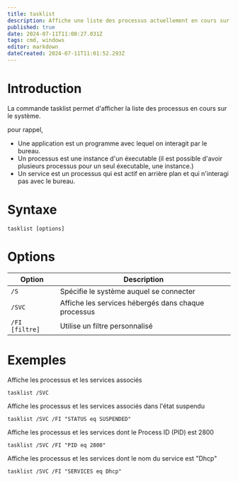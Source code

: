 ```yaml
---
title: tasklist
description: Affiche une liste des processus actuellement en cours sur un ordinateur local ou un ordinateur distant
published: true
date: 2024-07-11T11:08:27.031Z
tags: cmd, windows
editor: markdown
dateCreated: 2024-07-11T11:01:52.293Z
---
```


# Introduction

La commande tasklist permet d'afficher la liste des processus en cours sur le système.

pour rappel,
- Une application est un programme avec lequel on interagit par le bureau.
- Un processus est une instance d'un éxecutable (il est possible d'avoir plusieurs processus pour un seul éxecutable, une instance.)
- Un service est un processus qui est actif en arrière plan et qui n'interagi pas avec le bureau.

# Syntaxe

`tasklist [options]`

# Options

| Option         | Description                                         |
| -------------- | --------------------------------------------------- |
| `/S`           | Spécifie le système auquel se connecter             |
| `/SVC`         | Affiche les services hébergés dans chaque processus |
| `/FI [filtre]` | Utilise un filtre personnalisé                      |

# Exemples

Affiche les processus et les services associés

`tasklist /SVC`

Affiche les processus et les services associés dans l'état suspendu

`tasklist /SVC /FI "STATUS eq SUSPENDED"`

Affiche les processus et les services dont le Process ID (PID) est 2800

`tasklist /SVC /FI "PID eq 2800"`

Affiche les processus et les services dont le nom du service est "Dhcp"

`tasklist /SVC /FI "SERVICES eq Dhcp"`
